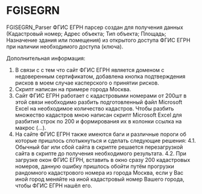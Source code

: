 # FGISEGRN
FGISEGRN_Parser
ФГИС ЕГРН парсер создан для получения данных (Кадастровый номер; Адрес объекта; Тип объекта; Площадь; Назначение здания или помещения) из открытого доступа ФГИС ЕГРН при наличии необходимого доступа (ключа).

Дополнительная информация:
1. В связи с с тем что сайт ФГИС ЕГРН является доменом с недоверенным сертификатом, добавлена кнопка подтверждения рисков в моем случае касперского о принятии рисков.
2. Скрипт написан на примере города Москва.
3. Сайт ФГИС ЕГРН работает с кадастровыми номерами от 200шт в этой связи необходимо разбить подготовленный файл Microsoft Excel на необходимое количество кадастров. Чтобы разбить множество кадастров мною написан скрипт Microsoft Excel для разбития строк по 200 и формирования их в колонки ссылка на макрос (...).
4. На сайте ФГИС ЕГРН также имеются баги и различные пороги об которые пришлось спотыкнуться и сделать следующие решения:
4.1. Обычный баг или сбой сайта в скрипте решается перезагрузкой сайта в скрипте до получения необходимого результата.
4.2. При загрузке окон ФГИС ЕГРН, вставить в окно сразу 200 кадастровых номеров, данную ошибку пришлось обойти путём прогрузки рандомного кадастрового номера из города Москва, если у Вас иной город меняйте на иной кадастровый номер Вашего города, чтобы ФГИС ЕГРН нашёл его.
